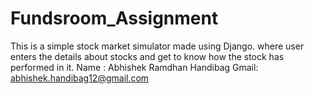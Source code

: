 # Fundsroom_Assignment
This is a simple stock market simulator made using Django. where user enters the details about stocks and get to know how the stock has performed in it.
Name : Abhishek Ramdhan Handibag
Gmail: abhishek.handibag12@gmail.com
